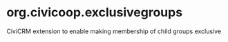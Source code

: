 org.civicoop.exclusivegroups
============================

CiviCRM extension to enable making membership of child groups exclusive
